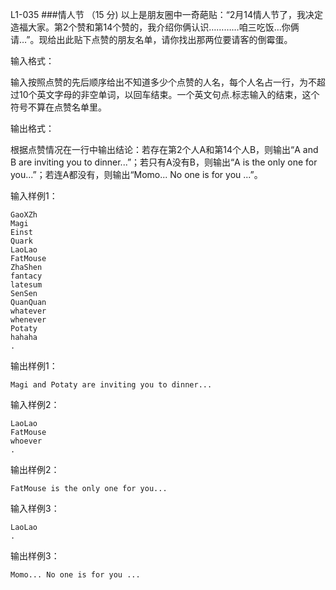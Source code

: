 L1-035 
###情人节 （15 分)
以上是朋友圈中一奇葩贴：“2月14情人节了，我决定造福大家。第2个赞和第14个赞的，我介绍你俩认识…………咱三吃饭…你俩请…”。现给出此贴下点赞的朋友名单，请你找出那两位要请客的倒霉蛋。

输入格式：

输入按照点赞的先后顺序给出不知道多少个点赞的人名，每个人名占一行，为不超过10个英文字母的非空单词，以回车结束。一个英文句点.标志输入的结束，这个符号不算在点赞名单里。

输出格式：

根据点赞情况在一行中输出结论：若存在第2个人A和第14个人B，则输出“A and B are inviting you to dinner...”；若只有A没有B，则输出“A is the only one for you...”；若连A都没有，则输出“Momo... No one is for you ...”。

输入样例1：

```
GaoXZh
Magi
Einst
Quark
LaoLao
FatMouse
ZhaShen
fantacy
latesum
SenSen
QuanQuan
whatever
whenever
Potaty
hahaha
.
```

输出样例1：

```
Magi and Potaty are inviting you to dinner...
```

输入样例2：

```
LaoLao
FatMouse
whoever
.
```

输出样例2：

```
FatMouse is the only one for you...
```

输入样例3：

```
LaoLao
.
```

输出样例3：

```
Momo... No one is for you ...
```